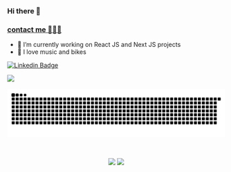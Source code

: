 ### Hi there 👋

### [contact me 👨🏾‍💻](https://weverton.me)

- 🔭  I’m currently working on React JS and Next JS projects
- 🚴  I love music and bikes


[![Linkedin Badge](https://img.shields.io/badge/-linkedin-%230077B5?style=for-the-badge&logo=linkedin&logoColor=white)](https://www.linkedin.com/in/wevertonfr/)

![](https://komarev.com/ghpvc/?username=wevertoum&color=blue&style=flat)


![Snake animation](https://github.com/wevertoum/wevertoum/blob/output/github-contribution-grid-snake.svg)

<br>

<p align="center">
<img height="300"  align="center" src="https://wakatime.com/share/@wevertoum/cdf7e526-350b-43ff-ae33-bc936b61f9f5.svg">
<img height="300"  align="center" src="https://wakatime.com/share/@wevertoum/d81a5cf5-ce41-440b-ab05-4a8c915aae54.svg">
</p>
